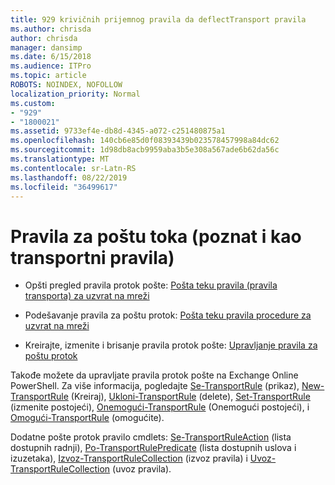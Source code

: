 ```yaml
---
title: 929 krivičnih prijemnog pravila da deflectTransport pravila
ms.author: chrisda
author: chrisda
manager: dansimp
ms.date: 6/15/2018
ms.audience: ITPro
ms.topic: article
ROBOTS: NOINDEX, NOFOLLOW
localization_priority: Normal
ms.custom:
- "929"
- "1800021"
ms.assetid: 9733ef4e-db8d-4345-a072-c251480875a1
ms.openlocfilehash: 140cb6e85d0f08393439b023578457998a84dc62
ms.sourcegitcommit: 1d98db8acb9959aba3b5e308a567ade6b62da56c
ms.translationtype: MT
ms.contentlocale: sr-Latn-RS
ms.lasthandoff: 08/22/2019
ms.locfileid: "36499617"
---
```

# <a name="mail-flow-rules-also-known-as-transport-rules"></a>Pravila za poštu toka (poznat i kao transportni pravila)

- Opšti pregled pravila protok pošte: [Pošta teku pravila (pravila transporta) za uzvrat na mreži](https://technet.microsoft.com/library/jj919238.aspx)

- Podešavanje pravila za poštu protok: [Pošta teku pravila procedure za uzvrat na mreži](https://technet.microsoft.com/library/dn600436.aspx)

- Kreirajte, izmenite i brisanje pravila protok pošte: [Upravljanje pravila za poštu protok](https://technet.microsoft.com/library/jj657505.aspx)

Takođe možete da upravljate pravila protok pošte na Exchange Online PowerShell. Za više informacija, pogledajte [Se-TransportRule](https://docs.microsoft.com/powershell/module/exchange/policy-and-compliance/get-transportrule) (prikaz), [New-TransportRule](https://docs.microsoft.com/powershell/module/exchange/policy-and-compliance/new-transportrule) (Kreiraj), [Ukloni-TransportRule](https://docs.microsoft.com/powershell/module/exchange/policy-and-compliance/remove-transportrule) (delete), [Set-TransportRule](https://docs.microsoft.com/powershell/module/exchange/policy-and-compliance/set-transportrule) (izmenite postojeći), [Onemogući-TransportRule](https://docs.microsoft.com/powershell/module/exchange/policy-and-compliance/disable-transportrule) (Onemogući postojeći), i [Omogući-TransportRule](https://docs.microsoft.com/powershell/module/exchange/policy-and-compliance/enable-transportrule) (omogućite).

Dodatne pošte protok pravilo cmdlets: [Se-TransportRuleAction](https://docs.microsoft.com/powershell/module/exchange/policy-and-compliance/get-transportruleaction) (lista dostupnih radnji), [Po-TransportRulePredicate](https://docs.microsoft.com/powershell/module/exchange/policy-and-compliance/get-transportrulepredicate) (lista dostupnih uslova i izuzetaka), [Izvoz-TransportRuleCollection](https://docs.microsoft.com/powershell/module/exchange/policy-and-compliance/export-transportrulecollection) (izvoz pravila) i [ Uvoz-TransportRuleCollection](https://docs.microsoft.com/powershell/module/exchange/policy-and-compliance/import-transportrulecollection) (uvoz pravila).

